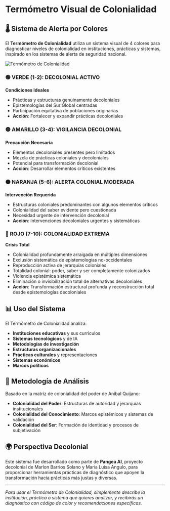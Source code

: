 # Termómetro Visual de Colonialidad

## 🌡️ Sistema de Alerta por Colores

El **Termómetro de Colonialidad** utiliza un sistema visual de 4 colores para diagnosticar niveles de colonialidad en instituciones, prácticas y sistemas, inspirado en los sistemas de alerta de seguridad nacional.

![Termómetro de Colonialidad](https://oaidalleapiprodscus.blob.core.windows.net/private/org-nme4g4rVJGaoPuJjfFThxSUy/user-1uhSolqJzWzEFRDVSv9wVauu/img-L7kQJxe75kswXDkXRgaq63bY.png?st=2025-09-10T09%3A00%3A01Z&se=2025-09-10T11%3A00%3A01Z&sp=r&sv=2024-08-04&sr=b&rscd=inline&rsct=image/png&skoid=38e27a3b-6174-4d3e-90ac-d7d9ad49543f&sktid=a48cca56-e6da-484e-a814-9c849652bcb3&skt=2025-09-10T09%3A14%3A10Z&ske=2025-09-11T09%3A14%3A10Z&sks=b&skv=2024-08-04&sig=d7GBJDr/6y9SEHJigotMsxbgSQLEdhBxLNB2tC8SmIQ%3D)

### 🟢 VERDE (1-2): DECOLONIAL ACTIVO
**Condiciones Ideales**
- Prácticas y estructuras genuinamente decoloniales
- Epistemologías del Sur Global centradas
- Participación equitativa de poblaciones originarias
- **Acción**: Fortalecer y expandir prácticas decoloniales

### 🟡 AMARILLO (3-4): VIGILANCIA DECOLONIAL  
**Precaución Necesaria**
- Elementos decoloniales presentes pero limitados
- Mezcla de prácticas coloniales y decoloniales
- Potencial para transformación decolonial
- **Acción**: Desarrollar elementos críticos existentes

### 🟠 NARANJA (5-6): ALERTA COLONIAL MODERADA
**Intervención Requerida**
- Estructuras coloniales predominantes con algunos elementos críticos
- Colonialidad del saber evidente pero cuestionada
- Necesidad urgente de intervención decolonial
- **Acción**: Intervenciones decoloniales urgentes y sistemáticas

### 🔴 ROJO (7-10): COLONIALIDAD EXTREMA
**Crisis Total**
- Colonialidad profundamente arraigada en múltiples dimensiones
- Exclusión sistemática de epistemologías no-occidentales
- Reproducción activa de jerarquías coloniales
- Totalidad colonial: poder, saber y ser completamente colonizados
- Violencia epistémica sistemática
- Eliminación o invisibilización total de alternativas decoloniales
- **Acción**: Transformación estructural profunda y reconstrucción total desde epistemologías decoloniales

## 📊 Uso del Sistema

El Termómetro de Colonialidad analiza:
- **Instituciones educativas** y sus currículos
- **Sistemas tecnológicos** y de IA
- **Metodologías de investigación**
- **Estructuras organizacionales**
- **Prácticas culturales** y representaciones
- **Sistemas económicos**
- **Marcos políticos**

## 🎯 Metodología de Análisis

Basado en la matriz de colonialidad del poder de Aníbal Quijano:
- **Colonialidad del Poder**: Estructuras de autoridad y jerarquías institucionales
- **Colonialidad del Conocimiento**: Marcos epistémicos y sistemas de validación
- **Colonialidad del Ser**: Formación de identidad y procesos de subjetivación

## 🌍 Perspectiva Decolonial

Este sistema fue desarrollado como parte de **Pangea AI**, proyecto decolonial de Marlon Barrios Solano y María Luisa Angulo, para proporcionar herramientas prácticas de diagnóstico que apoyen la transformación hacia prácticas más justas y diversas.

---

*Para usar el Termómetro de Colonialidad, simplemente describe la institución, práctica o sistema que quieres analizar, y recibirás un diagnóstico con código de color y recomendaciones específicas.*
